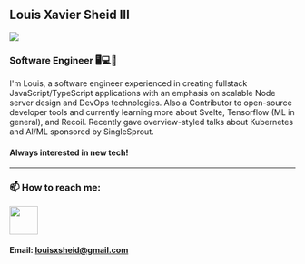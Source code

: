 ## Louis Xavier Sheid III

<img src='https://media-exp1.licdn.com/dms/image/C5603AQE6Rs3KigtAcA/profile-displayphoto-shrink_200_200/0?e=1601510400&v=beta&t=OcB1fsFq42wcSqOqKxlFliLuuyi4DsaMkFuZNXnUN7Q'/>

### Software Engineer 🖥️💻📱

I'm Louis, a software engineer experienced in creating fullstack JavaScript/TypeScript applications with an emphasis on scalable Node server design and DevOps technologies. Also a Contributor to open-source developer tools and currently learning more about Svelte, Tensorflow (ML in general), and Recoil. Recently gave overview-styled talks about Kubernetes and AI/ML sponsored by SingleSprout. 

#### Always interested in new tech!
<hr>

### 📫 How to reach me:

<a href='https://www.linkedin.com/in/louisxsheid/' target=”_blank”>
<img src='https://lh3.googleusercontent.com/proxy/7unLQ5tlfCpfwICLv2lKuonWUaOlO8FtcHR5jsp7nLgdwO87Ce4JKT31I6dU1OLzmPN9pVvaBSIVGbHJUkwsbPVrVoF1PyFM8T5lmqaigjWuSdF5Jyg' width='50px'/>
</a>

#### Email: louisxsheid@gmail.com
<!--
**louisxsheid/louisxsheid** is a ✨ _special_ ✨ repository because its `README.md` (this file) appears on your GitHub profile.

Here are some ideas to get you started:

- 🔭 I’m currently working on ...
- 🌱 I’m currently learning ...
- 👯 I’m looking to collaborate on ...
- 🤔 I’m looking for help with ...
- 💬 Ask me about ...
- 📫 How to reach me: ...
- ⚡ Fun fact: ...
-->
